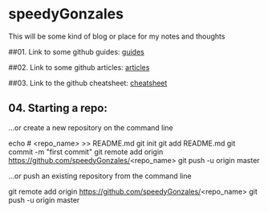 # speedyGonzales
This will be some kind of blog or place for my notes and thoughts

##01. Link to some github guides: 
[guides](https://guides.github.com/)

##02. Link to some github articles:
[articles](https://help.github.com/articles/good-resources-for-learning-git-and-github/)

##03. Link to the github cheatsheet:
[cheatsheet](https://education.github.com/git-cheat-sheet-education.pdf)

## 04. Starting a repo: 
…or create a new repository on the command line

echo # <repo_name> >> README.md
git init
git add README.md
git commit -m "first commit"
git remote add origin https://github.com/speedyGonzales/<repo_name>
git push -u origin master

…or push an existing repository from the command line

git remote add origin https://github.com/speedyGonzales/<repo_name>
git push -u origin master
